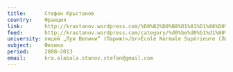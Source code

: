 ```yaml
---
title:      Стефан Кръстанов
country:    Франция
link:       http://krastanov.wordpress.com/%D0%B2%D0%B8%D1%81%D1%88%D0%B5-%D0%B2%D1%8A%D0%B2-%D1%84%D1%80%D0%B0%D0%BD%D1%86%D0%B8%D1%8F/
feed:       http://krastanov.wordpress.com/category/%d0%be%d0%b1%d1%80%d0%b0%d0%b7%d0%be%d0%b2%d0%b0%d0%bd%d0%b8%d0%b5-%d0%b2%d1%8a%d0%b2-%d1%84%d1%80%d0%b0%d0%bd%d1%86%d0%b8%d1%8f/feed/
university: лицей „Луи Велики“ (Париж)</br>École Normale Supérieure (Лион)
subject:    Физика
period:     2008–2013
email:      kra.alabala.stanov.stefan@gmail.com
---
```

